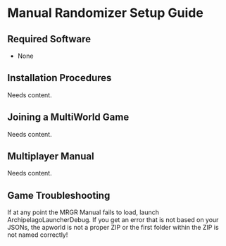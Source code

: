 # Manual Randomizer Setup Guide

## Required Software

- None

## Installation Procedures

Needs content.

## Joining a MultiWorld Game

Needs content.

## Multiplayer Manual

Needs content.

## Game Troubleshooting

If at any point the MRGR Manual fails to load, launch ArchipelagoLauncherDebug.
If you get an error that is not based on your JSONs, the apworld is not a proper ZIP or the first folder within the ZIP is not named correctly!